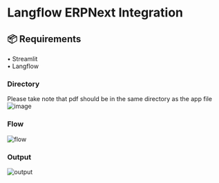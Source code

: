 # Langflow ERPNext Integration 

## 📦 <b>Requirements</b>

•	Streamlit
<br>
•	Langflow
<br>

### Directory 
Please take note that pdf should be in the same directory as the app file
![image](https://github.com/oyasizaki/langflow-additional/assets/118342512/905f60e0-f9ed-499b-a69d-0efc1065e0b6)



### Flow
![flow](https://github.com/oyasizaki/langflow-additional/assets/118342512/be077057-b939-4a39-95b0-46c27cefcee5)

### Output
![output](https://github.com/oyasizaki/langflow-additional/assets/118342512/499ec434-286a-458d-b611-6fc72203dffe)

